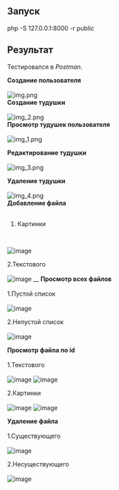 ## Запуск
php -S 127.0.0.1:8000 -r public

## Результат
Тестировался в _Postman_.

**Создание пользователя** <br />
<br />
![img.png](static/img/img.png)
<br />
**Создание тудушки** <br />
<br />
![img_2.png](static/img/img_2.png)
 <br />
**Просмотр тудушек пользователя** <br />
<br />
![img_1.png](static/img/img_1.png)

**Редактирование тудушки** <br />
<br />
![img_3.png](static/img/img_3.png)

**Удаление тудушки**  <br />
<br />
![img_4.png](static/img/img_4.png)
<br />
**Добавление файла** <br />
<br />
1. Картинки <br />
<br />

![image](https://user-images.githubusercontent.com/40167168/144465085-314b163d-7a5b-4a2a-9ca8-9c970aa23119.png)

2.Текстового <br />
<br />
![image](https://user-images.githubusercontent.com/40167168/144465198-f456829d-e73c-4a71-9bce-d33becdc6015.png)
__
**Просмотр всех файлов** <br />
<br />
1.Пустой список <br />
<br />
![image](https://user-images.githubusercontent.com/40167168/144465340-dd828570-5f6f-409b-af84-c6c670125db3.png)

2.Непустой список <br />
<br />
![image](https://user-images.githubusercontent.com/40167168/144465383-3e92dbbc-93af-4330-a2b8-8fa13a05bfeb.png)

**Просмотр файла по id** <br />
<br />
1.Текстового <br />
<br />
![image](https://user-images.githubusercontent.com/40167168/144465498-f036c0b1-416a-463c-8714-000d70a5b4a0.png)
![image](https://user-images.githubusercontent.com/40167168/144465560-aee119c2-fa06-4431-8c8a-8d57037ec3c5.png)

2.Картинки <br />
<br />
![image](https://user-images.githubusercontent.com/40167168/144465595-fa598b24-b630-4974-bcac-b051188631f8.png)
![image](https://user-images.githubusercontent.com/40167168/144465617-a7eec3fc-2574-4998-941b-e6d91582653c.png)

**Удаление файла** <br />
<br />
1.Существующего <br />
<br />
![image](https://user-images.githubusercontent.com/40167168/144465698-1ec2ea21-ba94-4659-be84-af7839fcefc5.png)

2.Несуществующего <br />
<br />
![image](https://user-images.githubusercontent.com/40167168/144465728-14316326-8921-4a78-8c1e-f8bcbb3a7b79.png)
